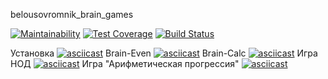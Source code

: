 belousovromnik_brain_games

[![Maintainability](https://api.codeclimate.com/v1/badges/a99a88d28ad37a79dbf6/maintainability)](https://codeclimate.com/github/codeclimate/codeclimate/maintainability)
[![Test Coverage](https://api.codeclimate.com/v1/badges/a99a88d28ad37a79dbf6/test_coverage)](https://codeclimate.com/github/codeclimate/codeclimate/test_coverage)
[![Build Status](https://travis-ci.org/belousovromnik/python-project-lvl1.svg?branch=master)](https://travis-ci.org/belousovromnik/python-project-lvl1)

Установка
[![asciicast](https://asciinema.org/a/292638.svg)](https://asciinema.org/a/292638)
Brain-Even
[![asciicast](https://asciinema.org/a/dq3nftO2wohnSFZBtbscinO5E.svg)](https://asciinema.org/a/dq3nftO2wohnSFZBtbscinO5E)
Brain-Calc
[![asciicast](https://asciinema.org/a/JfaCB5FMFtzx1YbgPaUxp7oDx.svg)](https://asciinema.org/a/JfaCB5FMFtzx1YbgPaUxp7oDx)
Игра НОД
[![asciicast](https://asciinema.org/a/JfaCB5FMFtzx1YbgPaUxp7oDx.svg)](https://asciinema.org/a/JfaCB5FMFtzx1YbgPaUxp7oDx)
Игра "Арифметическая прогрессия"
[![asciicast](https://asciinema.org/a/NXZHI4oMy6u17JpJ4b23W4pms.svg)](https://asciinema.org/a/NXZHI4oMy6u17JpJ4b23W4pms)
